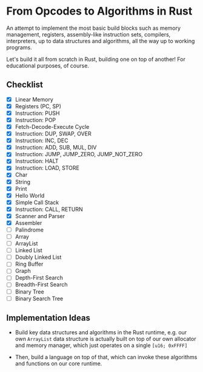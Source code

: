 # From Opcodes to Algorithms in Rust

An attempt to implement the most basic build blocks such as memory management, registers, assembly-like instruction
sets, compilers, interpreters, up to data structures and algorithms, all the way up to working programs.

Let's build it all from scratch in Rust, building one on top of another! For educational purposes, of course.

## Checklist

- [x] Linear Memory
- [x] Registers (PC, SP)
- [x] Instruction: PUSH
- [x] Instruction: POP
- [x] Fetch-Decode-Execute Cycle
- [x] Instruction: DUP, SWAP, OVER
- [x] Instruction: INC, DEC
- [x] Instruction: ADD, SUB, MUL, DIV
- [x] Instruction: JUMP, JUMP_ZERO, JUMP_NOT_ZERO
- [x] Instruction: HALT
- [x] Instruction: LOAD, STORE
- [x] Char
- [x] String
- [x] Print
- [x] Hello World
- [x] Simple Call Stack
- [x] Instruction: CALL, RETURN
- [x] Scanner and Parser
- [x] Assembler
- [ ] Palindrome
- [ ] Array
- [ ] ArrayList
- [ ] Linked List
- [ ] Doubly Linked List
- [ ] Ring Buffer
- [ ] Graph
- [ ] Depth-First Search
- [ ] Breadth-First Search
- [ ] Binary Tree
- [ ] Binary Search Tree

## Implementation Ideas

- Build key data structures and algorithms in the Rust runtime, e.g. our own `ArrayList` data structure is actually
  built on top of our own allocator and memory manager, which just operates on a single `[u16; 0xFFFF]`

- Then, build a language on top of that, which can invoke these algorithms and functions on our core runtime.
